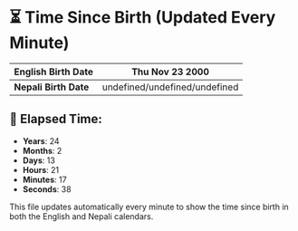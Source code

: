 # ⏳ Time Since Birth (Updated Every Minute)

| **English Birth Date** | Thu Nov 23 2000 |
|------------------------|-------------------------------------|
| **Nepali Birth Date**  | undefined/undefined/undefined                  |

## 📅 Elapsed Time:

- **Years**: 24
- **Months**: 2
- **Days**: 13
- **Hours**: 21
- **Minutes**: 17
- **Seconds**: 38

This file updates automatically every minute to show the time since birth in both the English and Nepali calendars.